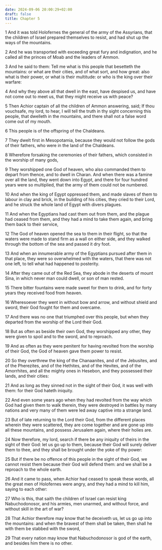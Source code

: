 ```yaml
---
date: 2024-09-06 20:00:29+02:00
draft: false
title: Chapter 5
---
```




1 And it was told Holofernes the general of the army of the Assyrians, that the children of Israel prepared themselves to resist, and had shut up the ways of the mountains.

2 And he was transported with exceeding great fury and indignation, and he called all the princes of Moab and the leaders of Ammon.

3 And he said to them: Tell me what is this people that besetteth the mountains: or what are their cities, and of what sort, and how great: also what is their power, or what is their multitude: or who is the king over their warfare:

4 And why they above all that dwell in the east, have despised us, and have not come out to meet us, that they might receive us with peace?

5 Then Achior captain of all the children of Ammon answering, said; If thou vouchsafe, my lord, to hear, I will tell the truth in thy sight concerning this people, that dwelleth in the mountains, and there shall not a false word come out of my mouth.

6 This people is of the offspring of the Chaldeans.

7 They dwelt first in Mesopotamia, because they would not follow the gods of their fathers, who were in the land of the Chaldeans.

8 Wherefore forsaking the ceremonies of their fathers, which consisted in the worship of many gods,

9 They worshipped one God of heaven, who also commanded them to depart from thence, and to dwell in Charan. And when there was a famine over all the land, they went down into Egypt, and there for four hundred years were so multiplied, that the army of them could not be numbered.

10 And when the king of Egypt oppressed them, and made slaves of them to labour in clay and brick, in the building of his cities, they cried to their Lord, and he struck the whole land of Egypt with divers plagues.

11 And when the Egyptians had cast them out from them, and the plague had ceased from them, and they had a mind to take them again, and bring them back to their service,

12 The God of heaven opened the sea to them in their flight, so that the waters were made to stand firm as a wall on either side, and they walked through the bottom of the sea and passed it dry foot.

13 And when an innumerable army of the Egyptians pursued after them in that place, they were so overwhelmed with the waters, that there was not one left, to tell what had happened to posterity.

14 After they came out of the Red Sea, they abode in the deserts of mount Sina, in which never man could dwell, or son of man rested.

15 There bitter fountains were made sweet for them to drink, and for forty years they received food from heaven.

16 Wheresoever they went in without bow and arrow, and without shield and sword, their God fought for them and overcame.

17 And there was no one that triumphed over this people, but when they departed from the worship of the Lord their God.

18 But as often as beside their own God, they worshipped any other, they were given to spoil and to the sword, and to reproach.

19 And as often as they were penitent for having revolted from the worship of their God, the God of heaven gave them power to resist.

20 So they overthrew the king of the Chanaanites, and of the Jebusites, and of the Pherezites, and of the Hethites, and of the Hevites, and of the Amorrhites, and all the mighty ones in Hesebon, and they possessed their lands, and their cities:

21 And as long as they sinned not in the sight of their God, it was well with them: for their God hateth iniquity.

22 And even some years ago when they had revolted from the way which God had given them to walk therein, they were destroyed in battles by many nations and very many of them were led away captive into a strange land.

23 But of late returning to the Lord their God, from the different places wherein they were scattered, they are come together and are gone up into all these mountains, and possess Jerusalem again, where their holies are.

24 Now therefore, my lord, search if there be any iniquity of theirs in the sight of their God: let us go up to them, because their God will surely deliver them to thee, and they shall be brought under the yoke of thy power:

25 But if there be no offence of this people in the sight of their God, we cannot resist them because their God will defend them: and we shall be a reproach to the whole earth.

26 And it came to pass, when Achior had ceased to speak these words, all the great men of Holofernes were angry, and they had a mind to kill him, saying to each other:

27 Who is this, that saith the children of Israel can resist king Nabuchodonosor, and his armies, men unarmed, and without force, and without skill in the art of war?

28 That Achior therefore may know that he deceiveth us, let us go up into the mountains: and when the bravest of them shall be taken, then shall he with them be stabbed with the sword,

29 That every nation may know that Nabuchodonosor is god of the earth, and besides him there is no other.

